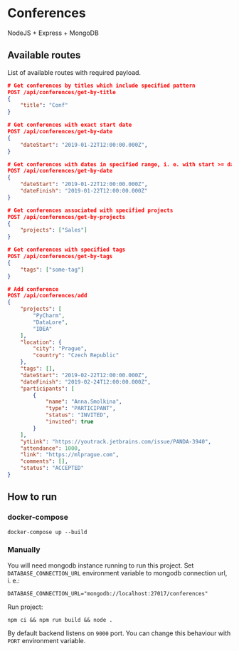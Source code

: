 # Conferences

NodeJS + Express + MongoDB

## Available routes

List of available routes with required payload.

```json
# Get conferences by titles which include specified pattern
POST /api/conferences/get-by-title
{
    "title": "Conf"
}
```
```json
# Get conferences with exact start date
POST /api/conferences/get-by-date
{
	"dateStart": "2019-01-22T12:00:00.000Z",
}

# Get conferences with dates in specified range, i. e. with start >= dateStart and end <= dateFinish
POST /api/conferences/get-by-date
{
	"dateStart": "2019-01-22T12:00:00.000Z",
	"dateFinish": "2019-01-22T12:00:00.000Z"
}
```
```json
# Get conferences associated with specified projects
POST /api/conferences/get-by-projects
{
    "projects": ["Sales"]
}
```
```json
# Get conferences with specified tags
POST /api/conferences/get-by-tags
{
    "tags": ["some-tag"]
}
```
```json
# Add conference
POST /api/conferences/add
{
    "projects": [
        "PyCharm",
        "DataLore",
        "IDEA"
    ],
    "location": {
        "city": "Prague",
        "country": "Czech Republic"
    },
    "tags": [],
    "dateStart": "2019-02-22T12:00:00.000Z",
    "dateFinish": "2019-02-24T12:00:00.000Z",
    "participants": [
        {
            "name": "Anna.Smolkina",
            "type": "PARTICIPANT",
            "status": "INVITED",
            "invited": true
        }
    ],
    "ytLink": "https://youtrack.jetbrains.com/issue/PANDA-3940",
    "attendance": 1000,
    "link": "https://mlprague.com",
    "comments": [],
    "status": "ACCEPTED"
}
```

## How to run

### docker-compose

```shell
docker-compose up --build
```

### Manually

You will need mongodb instance running to run this project. Set `DATABASE_CONNECTION_URL` environment variable to mongodb connection url, i. e.:

```shell
DATABASE_CONNECTION_URL="mongodb://localhost:27017/conferences"
```

Run project:

```shell
npm ci && npm run build && node .
```

By default backend listens on `9000` port. You can change this behaviour with `PORT` environment variable.
